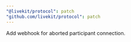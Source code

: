 ```yaml
---
"@livekit/protocol": patch
"github.com/livekit/protocol": patch
---
```


Add webhook for aborted participant connection.
